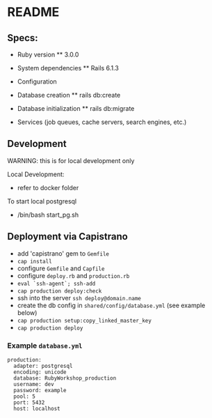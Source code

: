 # README

## Specs:

* Ruby version
** 3.0.0

* System dependencies
** Rails 6.1.3

* Configuration

* Database creation
** rails db:create

* Database initialization
** rails db:migrate

* Services (job queues, cache servers, search engines, etc.)

## Development

WARNING: this is for local development only

Local Development:
* refer to docker folder


To start local postgresql
* /bin/bash start_pg.sh

## Deployment via Capistrano

* add 'capistrano' gem to `Gemfile`
* `cap install`
* configure `Gemfile` and `Capfile`
* configure `deploy.rb` and `production.rb`
* ```eval `ssh-agent`; ssh-add```
* `cap production deploy:check`
* ssh into the server `ssh deploy@domain.name`
* create the db config in `shared/config/database.yml` (see example below)
* `cap production setup:copy_linked_master_key`
* `cap production deploy`

### Example `database.yml`

```
production:
  adapter: postgresql
  encoding: unicode
  database: RubyWorkshop_production
  username: dev
  password: example
  pool: 5
  port: 5432
  host: localhost
```
